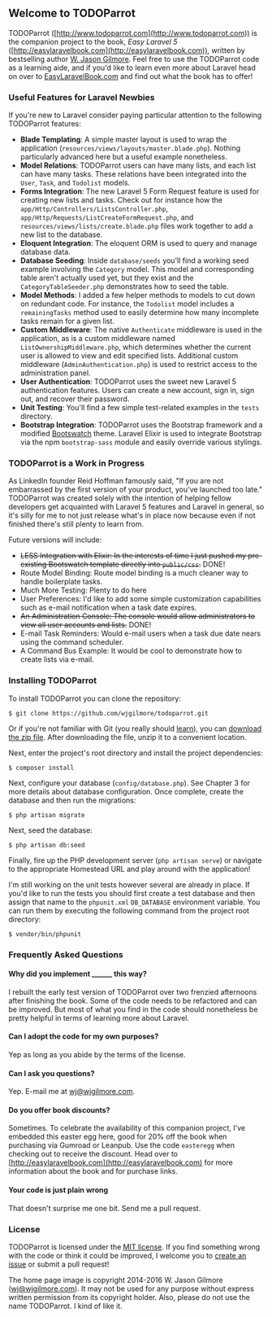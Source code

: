 ## Welcome to TODOParrot

TODOParrot ([http://www.todoparrot.com](http://www.todoparrot.com)) is the companion project to the book, *Easy Laravel 5* ([http://easylaravelbook.com](http://easylaravelbook.com)), written by bestselling author [W. Jason Gilmore](http://wjgilmore.com). Feel free to use the TODOParrot code as a learning aide, and if you'd like to learn even more about Laravel head on over to [EasyLaravelBook.com](http://easylaravelbook.com) and find out what the book has to offer!

### Useful Features for Laravel Newbies

If you're new to Laravel consider paying particular attention to the following TODOParrot features:

* **Blade Templating**: A simple master layout is used to wrap the application (`resources/views/layouts/master.blade.php`). Nothing particularly advanced here but a useful example nonetheless.
* **Model Relations**: TODOParrot users can have many lists, and each list can have many tasks. These relations have been integrated into the `User`, `Task`, and `Todolist` models.
* **Forms Integration**: The new Laravel 5 Form Request feature is used for creating new lists and tasks. Check out for instance how the `app/Http/Controllers/ListsController.php`, `app/Http/Requests/ListCreateFormRequest.php`, and `resources/views/lists/create.blade.php` files work together to add a new list to the database.
* **Eloquent Integration**: The eloquent ORM is used to query and manage database data.
* **Database Seeding**: Inside `database/seeds` you'll find a working seed example involving the `Category` model. This model and corresponding table aren't actually used yet, but they exist and the `CategoryTableSeeder.php` demonstrates how to seed the table.
* **Model Methods**: I added a few helper methods to models to cut down on redundant code. For instance, the `Todolist` model includes a `remainingTasks` method used to easily determine how many incomplete tasks remain for a given list.
* **Custom Middleware**: The native `Authenticate` middleware is used in the application, as is a custom middleware named `ListOwnershipMiddleware.php`, which determines whether the current user is allowed to view and edit specified lists. Additional custom middleware (`AdminAuthentication.php`) is used to restrict access to the administration panel.
* **User Authentication**: TODOParrot uses the sweet new Laravel 5 authentication features. Users can create a new account, sign in, sign out, and recover their password.
* **Unit Testing**: You'll find a few simple test-related examples in the `tests` directory.
* **Bootstrap Integration**: TODOParrot uses the Bootstrap framework and a modified [Bootswatch](http://bootswatch.com/) theme. Laravel Elixir is used to integrate Bootstrap via the npm `bootstrap-sass` module and easily override various stylings.
 
### TODOParrot is a Work in Progress

As LinkedIn founder Reid Hoffman famously said, "If you are not embarrassed by the first version of your product, you've launched too late." TODOParrot was created solely with the intention of helping fellow developers get acquainted with Laravel 5 features and Laravel in general, so it's silly for me to not just release what's in place now because even if not finished there's still plenty to learn from.

Future versions will include:

* ~~LESS Integration with Elixir: In the interests of time I just pushed my pre-existing Bootswatch template directly into `public/css`.~~ DONE!
* Route Model Binding: Route model binding is a much cleaner way to handle boilerplate tasks.
* Much More Testing: Plenty to do here
* User Preferences: I'd like to add some simple customization capabilities such as e-mail notification when a task date expires.
* ~~An Administration Console: The console would allow administrators to view all user accounts and lists.~~ DONE!
* E-mail Task Reminders: Would e-mail users when a task due date nears using the command scheduler.
* A Command Bus Example: It would be cool to demonstrate how to create lists via e-mail.

### Installing TODOParrot

To install TODOParrot you can clone the repository:

    $ git clone https://github.com/wjgilmore/todoparrot.git 

Or if you're not familiar with Git (you really should [learn](https://try.github.io)), you can [download the zip file](https://github.com/wjgilmore/todoparrot/archive/master.zip). After downloading the file, unzip it to a convenient location.

Next, enter the project's root directory and install the project dependencies:

    $ composer install

Next, configure your database (`config/database.php`). See Chapter 3 for more details about database configuration. Once complete, create the database and then run the migrations:

	$ php artisan migrate

Next, seed the database:

	$ php artisan db:seed

Finally, fire up the PHP development server (`php artisan serve`) or navigate to the appropriate Homestead URL and play around with the application!

I'm still working on the unit tests however several are already in place. If you'd like to run the tests you should first create a test database and then assign that name to the `phpunit.xml` `DB_DATABASE` environment variable. You can run them by executing the following command from the project root directory:

    $ vendor/bin/phpunit

### Frequently Asked Questions

#### Why did you implement ______ this way?

I rebuilt the early test version of TODOParrot over two frenzied afternoons after finishing the book. Some of the code needs to be refactored and can be improved. But most of what you find in the code should nonetheless be pretty helpful in terms of learning more about Laravel.

#### Can I adopt the code for my own purposes?

Yep as long as you abide by the terms of the license.

#### Can I ask you questions?

Yep. E-mail me at wj@wjgilmore.com.

#### Do you offer book discounts?

Sometimes. To celebrate the availability of this companion project, I've embedded this easter egg here, good for 20% off the book when purchasing via Gumroad or Leanpub. Use the code `easteregg` when checking out to receive the discount. Head over to [http://easylaravelbook.com](http://easylaravelbook.com) for more information about the book and for purchase links.

#### Your code is just plain wrong

That doesn't surprise me one bit. Send me a pull request.

### License

TODOParrot is licensed under the [MIT license](http://opensource.org/licenses/MIT). If you find something wrong with the code or think it could be improved, I welcome you to [create an issue](https://github.com/wjgilmore/todoparrot/issues) or submit a pull request!

The home page image is copyright 2014-2016 W. Jason Gilmore (wj@wjgilmore.com). It may not be used for any purpose without express written permission from its copyright holder. Also, please do not use the name TODOParrot. I kind of like it.

